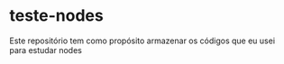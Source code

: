 # teste-nodes
Este repositório tem como propósito armazenar os códigos que eu usei para estudar nodes

